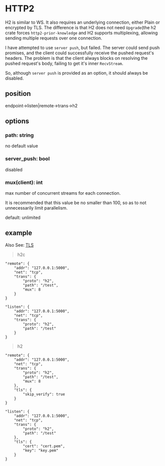 # HTTP2

H2 is similar to WS. It also requires an underlying connection, either Plain or encrypted by TLS. The difference is that H2 does not need `Upgrade`(the h2 crate forces `http2-prior-knowledge` and H2 supports multiplexing, allowing sending multiple requests over one connection.

I have attempted to use `server push`, but failed. The server could send push promises, and the client could successfully receive the pushed request's headers. The problem is that the client always blocks on resolving the pushed request's body, failing to get it's inner `RecvStream`.

So, although `server push` is provided as an option, it should always be disabled.

## position
endpoint->listen|remote->trans->h2

## options

### path: string
no default value

### server_push: bool
disabled

### mux(client): int
max number of concurrent streams for each connection.

It is recommended that this value be no smaller than 100, so as to not unnecessarily limit parallelism.

default: unlimited

## example

Also See: [TLS][tls-doc-url]

[tls-doc-url]: https://github.com/zephyrchien/midori/blob/master/docs/tls.md

> h2c
```shell
"remote": {
    "addr": "127.0.0.1:5000",
    "net": "tcp",
    "trans": {
        "proto": "h2",
        "path": "/test",
        "mux": 8
    }
}
```

```shell
"listen": {
    "addr": "127.0.0.1:5000",
    "net": "tcp",
    "trans": {
        "proto": "h2",
        "path": "/test"
    }
}
```

> h2
```shell
"remote": {
    "addr": "127.0.0.1:5000",
    "net": "tcp",
    "trans": {
        "proto": "h2",
        "path": "/test",
        "mux": 8
    },
    "tls": {
        "skip_verify": true
    }
}
```

```shell
"listen": {
    "addr": "127.0.0.1:5000",
    "net": "tcp",
    "trans": {
        "proto": "h2",
        "path": "/test"
    },
    "tls": {
        "cert": "cert.pem",
        "key": "key.pem"
    }
}
```